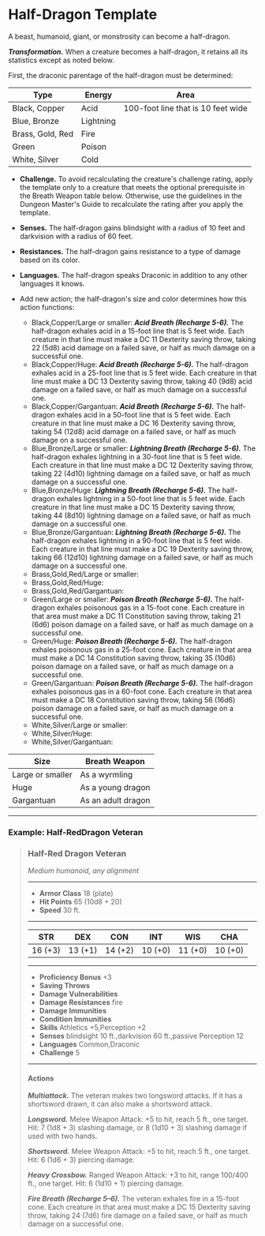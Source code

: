 # Half-Dragon Template
A beast, humanoid, giant, or monstrosity can become a half-dragon. 

***Transformation.*** When a creature becomes a half-dragon, it retains all its statistics except as noted below.

First, the draconic parentage of the half-dragon must be determined:

Type          | Energy    | Area
------------- | --------- | -------------
Black, Copper	| Acid      | 100-foot line that is 10 feet wide
Blue, Bronze  | Lightning |
Brass, Gold, Red | Fire   |
Green	        | Poison    |
White, Silver | Cold      |


* **Challenge.** To avoid recalculating the creature's challenge rating, apply the template only to a creature that meets the optional prerequisite in the Breath Weapon table below. Otherwise, use the guidelines in the Dungeon Master's Guide to recalculate the rating after you apply the template.

* **Senses.** The half-dragon gains blindsight with a radius of 10 feet and darkvision with a radius of 60 feet.

* **Resistances.** The half-dragon gains resistance to a type of damage based on its color.


* **Languages.** The half-dragon speaks Draconic in addition to any other languages it knows.

* Add new action; the half-dragon's size and color determines how this action functions:

    * Black,Copper/Large or smaller: ***Acid Breath (Recharge 5-6).*** The half-dragon exhales acid in a 15-foot line that is 5 feet wide. Each creature in that line must make a DC 11 Dexterity saving throw, taking 22 (5d8) acid damage on a failed save, or half as much damage on a successful one.
    * Black,Copper/Huge: ***Acid Breath (Recharge 5-6).*** The half-dragon exhales acid in a 25-foot line that is 5 feet wide. Each creature in that line must make a DC 13 Dexterity saving throw, taking 40 (9d8) acid damage on a failed save, or half as much damage on a successful one.
    * Black,Copper/Gargantuan: ***Acid Breath (Recharge 5-6).*** The half-dragon exhales acid in a 50-foot line that is 5 feet wide. Each creature in that line must make a DC 16 Dexterity saving throw, taking 54 (12d8) acid damage on a failed save, or half as much damage on a successful one.
    * Blue,Bronze/Large or smaller: ***Lightning Breath (Recharge 5-6).*** The half-dragon exhales lightning in a 30-foot line that is 5 feet wide. Each creature in that line must make a DC 12 Dexterity saving throw, taking 22 (4d10) lightning damage on a failed save, or half as much damage on a successful one.
    * Blue,Bronze/Huge: ***Lightning Breath (Recharge 5-6).*** The half-dragon exhales lightning in a 50-foot line that is 5 feet wide. Each creature in that line must make a DC 15 Dexterity saving throw, taking 44 (8d10) lightning damage on a failed save, or half as much damage on a successful one.
    * Blue,Bronze/Gargantuan: ***Lightning Breath (Recharge 5-6).*** The half-dragon exhales lightning in a 90-foot line that is 5 feet wide. Each creature in that line must make a DC 19 Dexterity saving throw, taking 66 (12d10) lightning damage on a failed save, or half as much damage on a successful one.
    * Brass,Gold,Red/Large or smaller:
    * Brass,Gold,Red/Huge:
    * Brass,Gold,Red/Gargantuan:
    * Green/Large or smaller: ***Poison Breath (Recharge 5-6).*** The half-dragon exhales poisonous gas in a 15-foot cone. Each creature in that area must make a DC 11 Constitution saving throw, taking 21 (6d6) poison damage on a failed save, or half as much damage on a successful one.
    * Green/Huge: ***Poison Breath (Recharge 5-6).*** The half-dragon exhales poisonous gas in a 25-foot cone. Each creature in that area must make a DC 14 Constitution saving throw, taking 35 (10d6) poison damage on a failed save, or half as much damage on a successful one.
    * Green/Gargantuan: ***Poison Breath (Recharge 5-6).*** The half-dragon exhales poisonous gas in a 60-foot cone. Each creature in that area must make a DC 18 Constitution saving throw, taking 56 (16d6) poison damage on a failed save, or half as much damage on a successful one.
    * White,Silver/Large or smaller:
    * White,Silver/Huge:
    * White,Silver/Gargantuan:

Size | Breath Weapon
---- | ---------------
Large or smaller | As a wyrmling
Huge | As a young dragon
Gargantuan | As an adult dragon

---

### Example: Half-RedDragon Veteran

>### Half-Red Dragon Veteran
>*Medium humanoid, any alignment*
>___
>- **Armor Class** 18 (plate)
>- **Hit Points** 65 (10d8 + 20)
>- **Speed** 30 ft.
>___
>|**STR**|**DEX**|**CON**|**INT**|**WIS**|**CHA**|
>|:---:|:---:|:---:|:---:|:---:|:---:|
>|16 (+3)|13 (+1)|14 (+2)|10 (+0)|11 (+0)|10 (+0)|
>
>___
>- **Proficiency Bonus** +3
>- **Saving Throws** 
>- **Damage Vulnerabilities** 
>- **Damage Resistances** fire
>- **Damage Immunities** 
>- **Condition Immunities** 
>- **Skills** Athletics +5,Perception +2
>- **Senses** blindsight 10 ft.,darkvision 60 ft.,passive Perception 12
>- **Languages** Common,Draconic
>- **Challenge** 5
>___
>#### Actions
>***Multiattack.*** The veteran makes two longsword attacks. If it has a shortsword drawn, it can also make a shortsword attack.
>
>***Longsword.*** Melee Weapon Attack: +5 to hit, reach 5 ft., one target. Hit: 7 (1d8 + 3) slashing damage, or 8 (1d10 + 3) slashing damage if used with two hands.
>
>***Shortsword.*** Melee Weapon Attack: +5 to hit, reach 5 ft., one target. Hit: 6 (1d6 + 3) piercing damage.
>
>***Heavy Crossbow.*** Ranged Weapon Attack: +3 to hit, range 100/400 ft., one target. Hit: 6 (1d10 + 1) piercing damage.
>
>***Fire Breath (Recharge 5–6).*** The veteran exhales fire in a 15-foot cone. Each creature in that area must make a DC 15 Dexterity saving throw, taking 24 (7d6) fire damage on a failed save, or half as much damage on a successful one.
>
